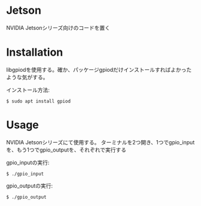 # Jetson

NVIDIA Jetsonシリーズ向けのコードを置く

# Installation

libgpiodを使用する。確か、パッケージgpiodだけインストールすればよかったような気がする。

インストール方法:

```
$ sudo apt install gpiod
```

# Usage

NVIDIA Jetsonシリーズにて使用する。
ターミナルを2つ開き、1つでgpio_inputを、もう1つでgpio_outputを、それぞれで実行する

gpio_inputの実行:

```
$ ./gpio_input
```

gpio_outputの実行:

```
$ ./gpio_output
```


